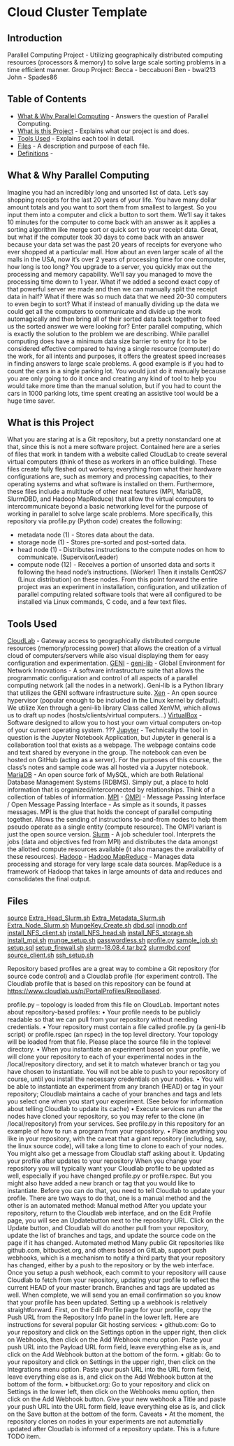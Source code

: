 # Cloud Cluster Template
## Introduction
Parallel Computing Project - Utilizing geographically distributed computing resources (processors & memory) to solve large scale sorting problems in a time efficient manner. 
Group Project: 
Becca - beccabuoni
Ben - bwal213 
John - Spades86
## Table of Contents
* [What & Why Parallel Computing]() - Answers the question of Parallel Computing.
* [What is this Project]() - Explains what our project is and does.
* [Tools Used]() - Explains each tool in detail.
* [Files]() - A description and purpose of each file.
* [Definitions]() - 

## What & Why Parallel Computing
Imagine you had an incredibly long and unsorted list of data. Let’s say shopping receipts for the last 20 years of your life. You have many dollar amount totals and you want to sort them from smallest to largest. So you input them into a computer and click a button to sort them. We’ll say it takes 10 minutes for the computer to come back with an answer as it applies a sorting algorithm like merge sort or quick sort to your receipt data. 
Great, but what if the computer took 30 days to come back with an answer because your data set was the past 20 years of receipts for everyone who ever shopped at a particular mall. How about an even larger scale of all the malls in the USA, now it’s over 2 years of processing time for one computer, how long is too long? You upgrade to a server, you quickly max out the processing and memory capability. We’ll say you managed to move the processing time down to 1 year.
What if we added a second exact copy of that powerful server we made and then we can manually split the receipt data in half? What if there was so much data that we need 20-30 computers to even begin to sort? What if instead of manually dividing up the data we could get all the computers to communicate and divide up the work automagically and then bring all of their sorted data back together to feed us the sorted answer we were looking for? 
Enter parallel computing, which is exactly the solution to the problem we are describing. While parallel computing does have a minimum data size barrier to entry for it to be considered effective compared to having a single resource (computer) do the work, for all intents and purposes, it offers the greatest speed increases in finding answers to large scale problems. A good example is if you had to count the cars in a single parking lot. You would just do it manually because you are only going to do it once and creating any kind of tool to help you would take more time than the manual solution, but if you had to count the cars in 1000 parking lots, time spent creating an assistive tool would be a huge time saver. 

## What is this Project
What you are staring at is a Git repository, but a pretty nonstandard one at that, since this is not a mere software project. Contained here are a series of files that work in tandem with a website called CloudLab to create several virtual computers (think of these as workers in an office building). These files create fully fleshed out workers; everything from what their hardware configurations are, such as memory and processing capacities, to their operating systems and what software is installed on them. Furthermore, these files include a multitude of other neat features (MPI, MariaDB, SlurmDBD, and Hadoop MapReduce) that allow the virtual computers to intercommunicate beyond a basic networking level for the purpose of working in parallel to solve large scale problems. 
More specifically, this repository via profile.py (Python code) creates the following:
* metadata node (1) - Stores data about the data.
* storage node (1) - Stores pre-sorted and post-sorted data.
* head node (1) - Distributes instructions to the compute nodes on how to communicate. (Supervisor/Leader)
* compute node (12) - Receives a portion of unsorted data and sorts it following the head node’s instructions. (Worker)
Then it installs CentOS7 (Linux distribution) on these nodes. From this point forward the entire project was an experiment in installation, configuration, and utilization of parallel computing related software tools that were all configured to be installed via Linux commands, C code, and a few text files.
## Tools Used
[CloudLab](https://www.cloudlab.us/) - Gateway access to geographically distributed compute resources (memory/processing power) that allows the creation of a virtual cloud of computers/servers while also visual displaying them for easy configuration and experimentation. 
[GENI]() - [geni-lib]( https://geni-lib.readthedocs.io/en/latest/intro/intro.html) - Global Environment for Network Innovations - A software infrastructure suite that allows the programmatic configuration and control of all aspects of a parallel computing network (all the nodes in a network). Geni-lib is a Python library that utilizes the GENI software infrastructure suite. 
[Xen]( https://xenproject.org/about-us/) - An open source hypervisor (popular enough to be included in the Linux kernel by default). We utilize Xen through a geni-lib library Class called XenVM, which allows us to draft up nodes (hosts/clients/virtual computers…)
[VirtualBox]( https://www.virtualbox.org/) - Software designed to allow you to host your own virtual computers on-top of your current operating system. ???
[Jupyter]( https://jupyter.org/) - Technically the tool in question is the Jupyter Notebook Application, but Jupyter in general is a collaboration tool that exists as a webpage. The webpage contains code and text shared by everyone in the group. The notebook can even be hosted on GitHub (acting as a server). For the purposes of this course, the class’s notes and sample code was all hosted via a Jupyter notebook. 
[MariaDB](https://mariadb.org/about/) - An open source fork of MySQL, which are both Relational Database Management Systems (RDBMS). Simply put, a place to hold information that is organized/interconnected by relationships. Think of a collection of tables of information. 
[MPI](http://mpitutorial.com/tutorials/mpi-introduction/) - [OMPI]( https://www.open-mpi.org/) - Message Passing Interface / Open Message Passing Interface - As simple as it sounds, it passes messages. MPI is the glue that holds the concept of parallel computing together. Allows the sending of instructions to-and-from nodes to help them pseudo operate as a single entity (compute resource). The OMPI variant is just the open source version.
[Slurm](https://slurm.schedmd.com/overview.html) - A job scheduler tool. Interprets the jobs (data and objectives fed from MPI) and distributes the data amongst the allotted compute resources available (it also manages the availability of these resources).
[Hadoop](https://www.sas.com/en_us/insights/big-data/hadoop.html) - [Hadoop MapReduce]( https://docs.marklogic.com/guide/mapreduce/hadoop#id_73616) - Manages data processing and storage for very large scale data sources. MapReduce is a framework of Hadoop that takes in large amounts of data and reduces and consolidates the final output. 

## Files
[source]()
[Extra_Head_Slurm.sh]() 
[Extra_Metadata_Slurm.sh]() 
[Extra_Node_Slurm.sh]() 
[MungeKey_Create.sh]() 
[dbd.sql]() 
[innodb.cnf]() 
[install_NFS_client.sh]() 
[install_NFS_head.sh]() 
[install_NFS_storage.sh]() 
[install_mpi.sh]()
[munge_setup.sh]() 
[passwordless.sh]() 
[profile.py]() 
[sample_job.sh]() 
[setup.sql]() 
[setup_firewall.sh]() 
[slurm-18.08.4.tar.bz2]() 
[slurmdbd.conf]() 
[source_client.sh]()
[ssh_setup.sh]() 

Repository based profiles are a great way to combine a Git repository (for source code control) and a Cloudlab profile (for experiment control). The Cloudlab profile that is based on this repository can be found at https://www.cloudlab.us/p/PortalProfiles/RepoBased.

profile.py – topology is loaded from this file on CloudLab.
Important notes about repository-based profiles:
•	Your profile needs to be publicly readable so that we can pull from your repository without needing credentials.
•	Your repository must contain a file called profile.py (a geni-lib script) or profile.rspec (an rspec) in the top level directory. Your topology will be loaded from that file. Please place the source file in the toplevel directory.
•	When you instantiate an experiment based on your profile, we will clone your repository to each of your experimental nodes in the /local/repository directory, and set it to match whatever branch or tag you have chosen to instantiate. You will not be able to push to your repository of course, until you install the necessary credentials on your nodes.
•	You will be able to instantiate an experiment from any branch (HEAD) or tag in your repository; Cloudlab maintains a cache of your branches and tags and lets you select one when you start your experiment. (See below for information about telling Cloudlab to update its cache)
•	Execute services run after the nodes have cloned your repository, so you may refer to the clone (in /local/repository) from your services. See profile.py in this repository for an example of how to run a program from your repository.
•	Place anything you like in your repository, with the caveat that a giant repository (including, say, the linux source code), will take a long time to clone to each of your nodes. You might also get a message from Cloudlab staff asking about it.
Updating your profile after updates to your repository
When you change your repository you will typically want your Cloudlab profile to be updated as well, especially if you have changed profile.py or profile.rspec. But you might also have added a new branch or tag that you would like to instantiate. Before you can do that, you need to tell Cloudlab to update your profile. There are two ways to do that, one is a manual method and the other is an automated method:
Manual method
After you update your repository, return to the Cloudlab web interface, and on the Edit Profile page, you will see an Updatebutton next to the repository URL. Click on the Update button, and Cloudlab will do another pull from your repository, update the list of branches and tags, and update the source code on the page if it has changed.
Automated method
Many public Git repositories like github.com, bitbucket.org, and others based on GitLab, support push webhooks, which is a mechanism to notify a third party that your repository has changed, either by a push to the repository or by the web interface.
Once you setup a push webhook, each commit to your repository will cause Cloudlab to fetch from your repository, updating your profile to reflect the current HEAD of your master branch. Branches and tags are updated as well. When complete, we will send you an email confirmation so you know that your profile has been updated.
Setting up a webhook is relatively straightforward. First, on the Edit Profile page for your profile, copy the Push URL from the Repository Info panel in the lower left. Here are instructions for several popular Git hosting services:
•	github.com: Go to your repository and click on the Settings option in the upper right, then click on Webhooks, then click on the Add Webhook menu option. Paste your push URL into the Payload URL form field, leave everything else as is, and click on the Add Webhook button at the bottom of the form.
•	gitlab: Go to your repository and click on Settings in the upper right, then click on the Integrations menu option. Paste your push URL into the URL form field, leave everything else as is, and click on the Add Webhook button at the bottom of the form.
•	bitbucket.org: Go to your repository and click on Settings in the lower left, then click on the Webhooks menu option, then click on the Add Webhook button. Give your new webhook a Title and paste your push URL into the URL form field, leave everything else as is, and click on the Save button at the bottom of the form.
Caveats
•	At the moment, the repository clones on nodes in your experiments are not automatially updated after Cloudlab is informed of a repository update. This is a future TODO item.

